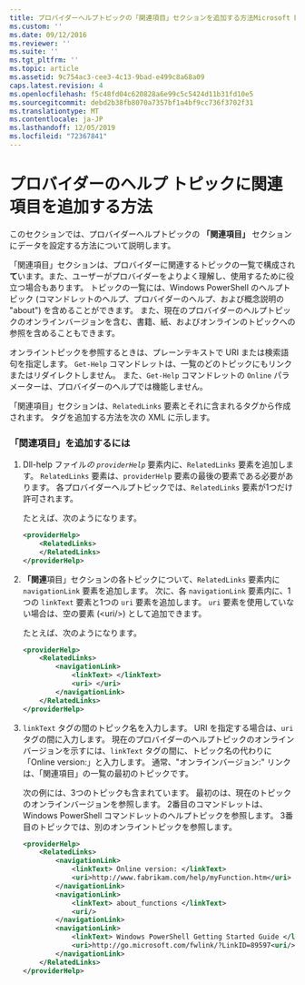 ```yaml
---
title: プロバイダーヘルプトピックの「関連項目」セクションを追加する方法Microsoft Docs
ms.custom: ''
ms.date: 09/12/2016
ms.reviewer: ''
ms.suite: ''
ms.tgt_pltfrm: ''
ms.topic: article
ms.assetid: 9c754ac3-cee3-4c13-9bad-e499c8a68a09
caps.latest.revision: 4
ms.openlocfilehash: f5c48fd04c620828a6e99c5c5424d11b31fd10e5
ms.sourcegitcommit: debd2b38fb8070a7357bf1a4bf9cc736f3702f31
ms.translationtype: MT
ms.contentlocale: ja-JP
ms.lasthandoff: 12/05/2019
ms.locfileid: "72367841"
---
```

# <a name="how-to-add-a-see-also-section-to-a-provider-help-topic"></a>プロバイダーのヘルプ トピックに関連項目を追加する方法

このセクションでは、プロバイダーヘルプトピックの **「関連項目」** セクションにデータを設定する方法について説明します。

「関連項目」セクションは、プロバイダーに関連するトピックの一覧で構成され**て**います。また、ユーザーがプロバイダーをよりよく理解し、使用するために役立つ場合もあります。 トピックの一覧には、Windows PowerShell のヘルプトピック (コマンドレットのヘルプ、プロバイダーのヘルプ、および概念説明の "about") を含めることができます。 また、現在のプロバイダーのヘルプトピックのオンラインバージョンを含む、書籍、紙、およびオンラインのトピックへの参照を含めることもできます。

オンライントピックを参照するときは、プレーンテキストで URI または検索語句を指定します。 `Get-Help` コマンドレットは、一覧のどのトピックにもリンクまたはリダイレクトしません。 また、`Get-Help` コマンドレットの `Online` パラメーターは、プロバイダーのヘルプでは機能しません。

「関連項目」セクションは、`RelatedLinks` 要素とそれに含まれるタグから作成されます。 タグを追加する方法を次の XML に示します。

### <a name="to-add-see-also-topics"></a>「関連項目」を追加するには

1. Dll-help ファイル*の `providerHelp`* 要素内に、`RelatedLinks` 要素を追加します。 `RelatedLinks` 要素は、`providerHelp` 要素の最後の要素である必要があります。 各プロバイダーヘルプトピックでは、`RelatedLinks` 要素が1つだけ許可されます。

   たとえば、次のようになります。

    ```xml
    <providerHelp>
        <RelatedLinks>
        </RelatedLinks>
    </providerHelp>
    ```

2. **「関連**項目」セクションの各トピックについて、`RelatedLinks` 要素内に `navigationLink` 要素を追加します。 次に、各 `navigationLink` 要素内に、1つの `linkText` 要素と1つの `uri` 要素を追加します。 `uri` 要素を使用していない場合は、空の要素 (\<uri/>) として追加できます。

   たとえば、次のようになります。

    ```xml
    <providerHelp>
        <RelatedLinks>
            <navigationLink>
                <linkText> </linkText>
                <uri> </uri>
            </navigationLink>
        </RelatedLinks>
    </providerHelp>
    ```

3. `linkText` タグの間のトピック名を入力します。 URI を指定する場合は、`uri` タグの間に入力します。 現在のプロバイダーのヘルプトピックのオンラインバージョンを示すには、`linkText` タグの間に、トピック名の代わりに「Online version:」と入力します。 通常、"オンラインバージョン:" リンクは、「関連項目」の一覧の最初のトピックです。

   次の例には、3つのトピックも含まれています。 最初のは、現在のトピックのオンラインバージョンを参照します。 2番目のコマンドレットは、Windows PowerShell コマンドレットのヘルプトピックを参照します。 3番目のトピックでは、別のオンライントピックを参照します。

    ```xml
    <providerHelp>
        <RelatedLinks>
            <navigationLink>
                <linkText> Online version: </linkText>
                <uri>http://www.fabrikam.com/help/myFunction.htm</uri>
            </navigationLink>
            <navigationLink>
                <linkText> about_functions </linkText>
                <uri/>
            </navigationLink>
            <navigationLink>
                <linkText> Windows PowerShell Getting Started Guide </linkText>
                <uri>http://go.microsoft.com/fwlink/?LinkID=89597<uri/>
            </navigationLink>
        </RelatedLinks>
    </providerHelp>
    ```